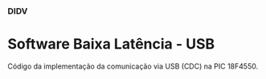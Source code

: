 ### DIDV
# Software Baixa Latência - USB

Código da implementação da comunicação via USB (CDC) na PIC 18F4550.
